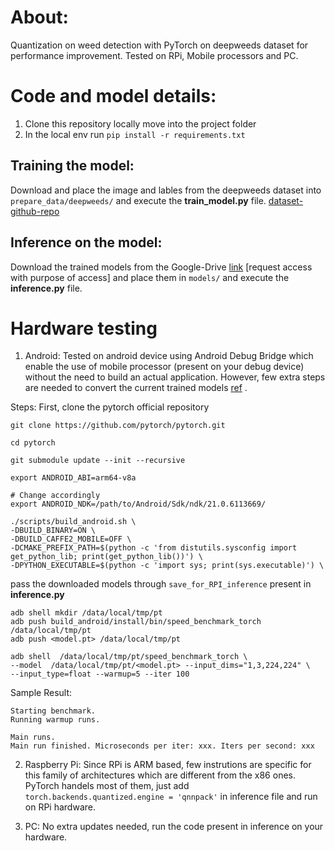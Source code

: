 # About:
Quantization on weed detection with PyTorch on deepweeds dataset for performance improvement. Tested on RPi, Mobile processors and PC.

# Code and model details:
1. Clone this repository locally move into the project folder
2. In the local env run `pip install -r requirements.txt`


## Training the model:
Download and place the image and lables from the deepweeds dataset into `prepare_data/deepweeds/` and execute the **train_model.py** file. [dataset-github-repo](https://github.com/AlexOlsen/DeepWeeds)

## Inference on the model:
Download the trained models from the Google-Drive [link](https://drive.google.com/drive/folders/1QDujacI3uPdzVHRBGf9bZKWJjA_3DlnF?usp=share_link) [request access with purpose of access] and place them in `models/` and execute the **inference.py** file.

# Hardware testing
1. Android:
Tested on android device using Android Debug Bridge which enable the use of mobile processor (present on your debug device) without the need to build an actual application. However, few extra steps are needed to convert the current trained models [ref](https://pytorch.org/tutorials/recipes/mobile_perf.html) .

Steps:
  First, clone the pytorch official repository
  ```
  git clone https://github.com/pytorch/pytorch.git

  cd pytorch

  git submodule update --init --recursive

  export ANDROID_ABI=arm64-v8a

  # Change accordingly
  export ANDROID_NDK=/path/to/Android/Sdk/ndk/21.0.6113669/

  ./scripts/build_android.sh \
  -DBUILD_BINARY=ON \
  -DBUILD_CAFFE2_MOBILE=OFF \
  -DCMAKE_PREFIX_PATH=$(python -c 'from distutils.sysconfig import get_python_lib; print(get_python_lib())') \
  -DPYTHON_EXECUTABLE=$(python -c 'import sys; print(sys.executable)') \
  ```
  pass the downloaded models through `save_for_RPI_inference` present in **inference.py**

  ```
  adb shell mkdir /data/local/tmp/pt
  adb push build_android/install/bin/speed_benchmark_torch /data/local/tmp/pt
  adb push <model.pt> /data/local/tmp/pt

  adb shell  /data/local/tmp/pt/speed_benchmark_torch \
  --model  /data/local/tmp/pt/<model.pt> --input_dims="1,3,224,224" \
  --input_type=float --warmup=5 --iter 100

  ```
  Sample Result:
  ```
  Starting benchmark.
  Running warmup runs.

  Main runs.
  Main run finished. Microseconds per iter: xxx. Iters per second: xxx
  ```

2. Raspberry Pi:
Since RPi is ARM based, few instrutions are specific for this family of architectures which are different from the x86 ones. PyTorch handels most of them, just add `torch.backends.quantized.engine = 'qnnpack'` in inference file and run on RPi hardware.

3. PC:
No extra updates needed, run the code present in inference on your hardware.
